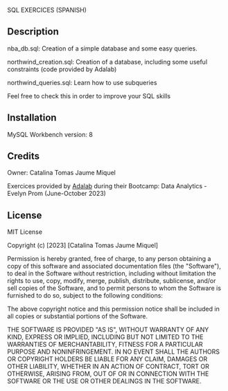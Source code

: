 SQL EXERCICES (SPANISH)

## Description

nba_db.sql: Creation of a simple database and some easy queries. 

northwind_creation.sql: Creation of a database, including some useful constraints (code provided by Adalab)

northwind_queries.sql: Learn how to use subqueries

Feel free to check this in order to improve your SQL skills


## Installation

MySQL Workbench version: 8

## Credits

Owner: Catalina Tomas Jaume Miquel

Exercices provided by [Adalab](https://adalab.es/) during their Bootcamp: Data Analytics - Evelyn Prom (June-October 2023)


## License

MIT License

Copyright (c) [2023] [Catalina Tomas Jaume Miquel]

Permission is hereby granted, free of charge, to any person obtaining a copy
of this software and associated documentation files (the "Software"), to deal
in the Software without restriction, including without limitation the rights
to use, copy, modify, merge, publish, distribute, sublicense, and/or sell
copies of the Software, and to permit persons to whom the Software is
furnished to do so, subject to the following conditions:

The above copyright notice and this permission notice shall be included in all
copies or substantial portions of the Software.

THE SOFTWARE IS PROVIDED "AS IS", WITHOUT WARRANTY OF ANY KIND, EXPRESS OR
IMPLIED, INCLUDING BUT NOT LIMITED TO THE WARRANTIES OF MERCHANTABILITY,
FITNESS FOR A PARTICULAR PURPOSE AND NONINFRINGEMENT. IN NO EVENT SHALL THE
AUTHORS OR COPYRIGHT HOLDERS BE LIABLE FOR ANY CLAIM, DAMAGES OR OTHER
LIABILITY, WHETHER IN AN ACTION OF CONTRACT, TORT OR OTHERWISE, ARISING FROM,
OUT OF OR IN CONNECTION WITH THE SOFTWARE OR THE USE OR OTHER DEALINGS IN THE
SOFTWARE.
